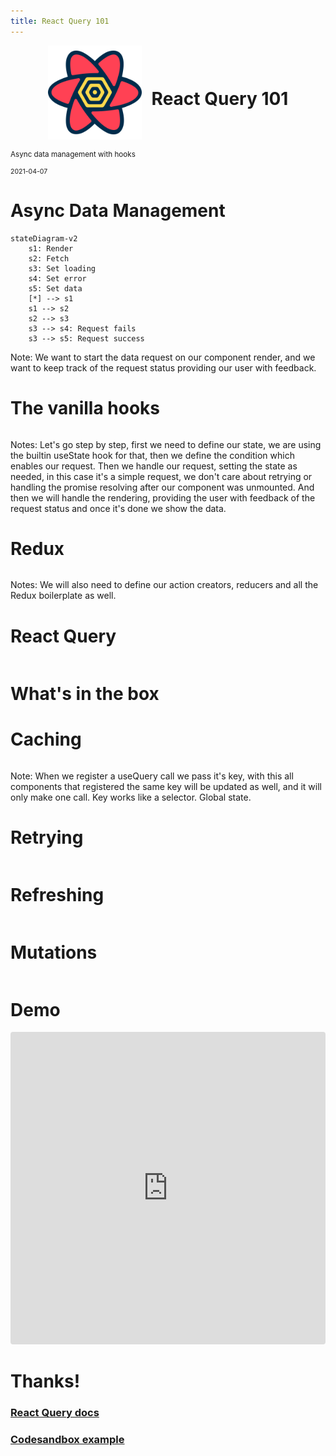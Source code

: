 ```yaml
---
title: React Query 101
---
```


<div style="display: flex; justify-content: center; align-items: center;">
  <img src="assets/react-query-logo.svg" height="150px" width="150px" />
  <h1 style="margin-left: 1rem;">React Query 101</h1>
</div>
<p>
  <small>Async data management with hooks</small>
</p>

<footer style="font-size: 0.75em;">2021-04-07</footer>

<!--s-->

# Async Data Management

<!--v-->

```mermaid
stateDiagram-v2
    s1: Render
    s2: Fetch
    s3: Set loading
    s4: Set error
    s5: Set data
    [*] --> s1
    s1 --> s2
    s2 --> s3
    s3 --> s4: Request fails
    s3 --> s5: Request success
```

Note: We want to start the data request on our component render, and we want
to keep track of the request status providing our user with feedback.

<!--v-->

# The vanilla hooks

<pre data-id="code-animation"><code class="hljs" data-trim data-line-numbers="|2-5|8|10-21|24-27"><script type="text/template">
  function Component() {
    const user = useContext(UserContext)
    const [data, setData] = useState(null);
    const [isLoading, setLoading] = useState(false);
    const [error, setError] = useState(null);

    useEffect(() => {
      if (!user.api_key) return

      async function fetchData() {
        setLoading(true)
        try {
          const response = await services.getData()
          setData(response)
        } catch (err) {
          setError(err)
        } finally {
          setLoading(false)
        }
      }
      fetchData()
    }, [user])

    if (isLoading) return <p>loading...</p>
    if (error) return (
      <span>{JSON.stringify(error, null, 2)}</span>
    )

    return (
      // ...
    );
  }
</script></code></pre>

Notes: Let's go step by step, first we need to define our state, we are using
the builtin useState hook for that, then we define the condition which enables
our request. Then we handle our request, setting the state as needed, in this
case it's a simple request, we don't care about retrying or handling the promise
resolving after our component was unmounted. And then we will handle the
rendering, providing the user with feedback of the request status and once it's
done we show the data.

<!--v-->

# Redux

<pre data-id="code-animation"><code class="hljs" data-trim data-line-numbers="|2-8|11|12|15-18"><script type="text/template">
function Component() {
  const user = useContext(UserContext)
  const dispatch = useDispatch()
  const {
    data,
    isLoading,
    error,
  } = useSelector(dataSelector)

  useEffect(() => {
    if (!user.api_key) return
    dispatch(fetchDataAction())
  }, [user, dispatch])

  if (isLoading) return <p>loading...</p>
  if (error) return (
    <span>{JSON.stringify(error, null, 2)}</span>
  )

  return (
    // ...
  );
}
</script></code></pre>

Notes: We will also need to define our action creators, reducers and all the
Redux boilerplate as well.

<!--v-->

# React Query

<pre data-id="code-animation"><code class="hljs" data-trim data-line-numbers="|3-8|4|5|6|9-12"><script type="text/template">
function Component() {
  const user = useContext(UserContext)
  const { data, isLoading, error } = useQuery(
    ['data', user?.id],
    services.getData,
    { enabled: !!user.api_key }
  )

  if (isLoading) return <p>loading...</p>
  if (error) return (
    <span>{JSON.stringify(error, null, 2)}</span>
  )

  return (
    // ...
  );
}
</script></code></pre>

<!--s-->

# What's in the box

<!--v-->

# Caching

<pre data-id="code-animation"><code class="hljs" data-trim data-line-numbers="|2"><script type="text/template">
  useQuery(
    ['data', user?.id],
    services.getData,
    { enabled: !!user.api_key }
  )
</script></code></pre>

Note: When we register a useQuery call we pass it's key, with this all components
that registered the same key will be updated as well, and it will only make one
call. Key works like a selector. Global state.

<!--v-->

# Retrying

<pre data-id="code-animation"><code class="hljs" data-trim data-line-numbers="|6-7"><script type="text/template">
  useQuery(
    ['data', user?.id],
    services.getData,
    {
      enabled: !!user.api_key,
      retry: 6,
      retryDelay: (count) => 1000 * 2 ** count,
    }
  )
</script></code></pre>

<!--v-->

# Refreshing

<pre data-id="code-animation"><code class="hljs javascript" data-trim data-line-numbers="|8"><script type="text/template">
  useQuery(
    ['data', user?.id],
    services.getData,
    {
      enabled: !!user.api_key,
      retry: 6,
      retryDelay: (count) => 1000 * 2 ** count,
      refetchInterval: 1000,
    }
  )
</script></code></pre>

<!--v-->

# Mutations

<pre data-id="code-animation"><code class="hljs javascript" data-trim data-line-numbers="|5|7-8,16-17|11-14|22-24|19-21|27"><script type="text/template">
 const queryClient = useQueryClient()
 const mutation = useMutation(updateTodo, {
   onMutate: async newTodo => {
     // don't refresh while updating
     await queryClient.cancelQueries('todos')

     // snapshot value for the future
     const previousTodos = queryClient.getQueryData('todos')

     // update cache optimistically
     queryClient.setQueryData(
       'todos',
       old => [...old, newTodo],
     )

     // sets old value on context
     return { previousTodos }
   },
   onError: (err, newTodo, context) => {
     queryClient.setQueryData('todos', context.previousTodos)
   },
   onSettled: () => {
     queryClient.invalidateQueries('todos')
   },
 })
 // ...
 <button onClick={mutation}>add</button>
</script></code></pre>

<!--s-->

# Demo

<!--s-->

<iframe src="https://codesandbox.io/embed/gifted-grass-bstuv?fontsize=14&hidenavigation=1&theme=light"
     style="width:100%; height:500px; border:0; border-radius: 4px; overflow:hidden;"
     title="gifted-grass-bstuv"
     allow="accelerometer; ambient-light-sensor; camera; encrypted-media; geolocation; gyroscope; hid; microphone; midi; payment; usb; vr; xr-spatial-tracking"
     sandbox="allow-forms allow-modals allow-popups allow-presentation allow-same-origin allow-scripts"
   ></iframe>

<!--s-->

# Thanks!

### [React Query docs](https://react-query.tanstack.com/)
### [Codesandbox example](https://codesandbox.io/s/busy-shape-9n9we?file=/src/index.js)

